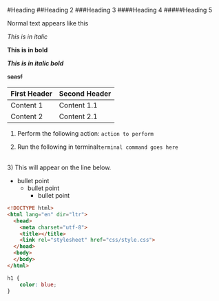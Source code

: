 #Heading
##Heading 2
###Heading 3
####Heading 4
#####Heading 5

Normal text appears like this

*This is in italic*

**This is in bold**

***This is in italic bold***

~~saasf~~

First Header|Second Header|
---|---|
Content 1|Content 1.1|
Content 2|Content 2.1|

1) Perform the following action: `action to perform`

2) Run the following in terminal`terminal command goes here`
<br>
3) This will appear on the line below.

* bullet point
	* bullet point
		* bullet point	

```html
<!DOCTYPE html>
<html lang="en" dir="ltr">
  <head>
    <meta charset="utf-8">
    <title></title>
    <link rel="stylesheet" href="css/style.css">
  </head>
  <body>
  </body>
</html>
```
```css
h1 {
	color: blue;
}
```